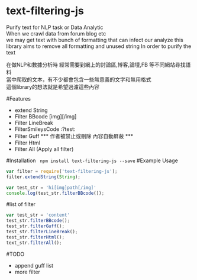 # text-filtering-js
Purify text for NLP task or Data Analytic  
When we crawl data from forum blog etc  
we may get text with bunch of formatting that can infect our analyze
this library aims to remove all formatting and unused string
In order to purify the text

在做NLP和數據分析時
經常需要到網上的討論區,博客,論壇,FB 等不同網站尋找語料  
當中爬取的文本，有不少都會包含一些無意義的文字和無用格式  
這個library的想法就是希望過濾這些內容    

#Features
 - extend String
 - Filter BBcode [img][/img]
 - Filter LineBreak
 - FilterSmileysCode :?test:
 - Filter Guff *** 作者被禁止或刪除 內容自動屏蔽 ***
 - Filter Html
 - Filter All (Apply all filter)
 
#Installation
` npm install text-filtering-js --save`
#Example Usage
```javascript
var filter = require('text-filtering-js');
filter.extendString(String);

var test_str = 'hi[img]path[/img]'
console.log(test_str.filterBBcode());
```

#list of filter
```javascript
var test_str = 'content'
test_str.filterBBcode();
test_str.filterGuff();
test_str.filterLineBreak();
test_str.filterHtml();
text_str.filterAll();
```

#TODO
- append guff list
- more filter